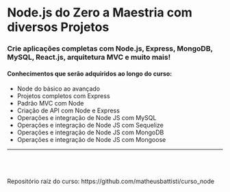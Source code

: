 # Node.js do Zero a Maestria com diversos Projetos
### Crie aplicações completas com Node.js, Express, MongoDB, MySQL, React.js, arquitetura MVC e muito mais!


#### Conhecimentos que serão adquiridos ao longo do curso:

* Node do básico ao avançado
* Projetos completos com Express
* Padrão MVC com Node
* Criação de API com Node e Express
* Operações e integração de Node JS com MySQL
* Operações e integração de Node JS com Sequelize
* Operações e integração de Node JS com MongoDB
* Operações e integração de Node JS com Mongoose

<hr>
<br><br><br>
Repositório raíz do curso: https://github.com/matheusbattisti/curso_node
